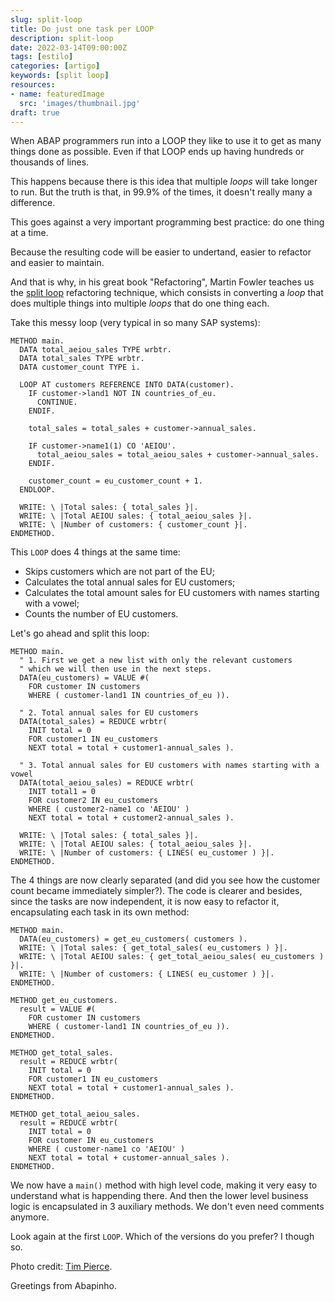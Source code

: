 ```yaml
---
slug: split-loop
title: Do just one task per LOOP
description: split-loop
date: 2022-03-14T09:00:00Z
tags: [estilo]
categories: [artigo]
keywords: [split loop]
resources:
- name: featuredImage
  src: 'images/thumbnail.jpg'
draft: true
---
```

When ABAP programmers run into a LOOP they like to use it to get as many things done as possible. Even if that LOOP ends up having hundreds or thousands of lines.
<!--more-->

This happens because there is this idea that multiple _loops_ will take longer to run. But the truth is that, in 99.9% of the times, it doesn't really many a difference.

This goes against a very important programming best practice: do one thing at a time.

Because the resulting code will be easier to undertand, easier to refactor and easier to maintain.

And that is why, in his great book "Refactoring", Martin Fowler teaches us the [split loop][1] refactoring technique, which consists in converting a _loop_ that does multiple things into multiple _loops_ that do one thing each.

Take this messy loop (very typical in so many SAP systems):

```ABAP
METHOD main.
  DATA total_aeiou_sales TYPE wrbtr.
  DATA total_sales TYPE wrbtr.
  DATA customer_count TYPE i.

  LOOP AT customers REFERENCE INTO DATA(customer).
    IF customer->land1 NOT IN countries_of_eu.
      CONTINUE.
    ENDIF.

    total_sales = total_sales + customer->annual_sales.

    IF customer->name1(1) CO 'AEIOU'.
      total_aeiou_sales = total_aeiou_sales + customer->annual_sales.
    ENDIF.

    customer_count = eu_customer_count + 1.
  ENDLOOP.

  WRITE: \ |Total sales: { total_sales }|.
  WRITE: \ |Total AEIOU sales: { total_aeiou_sales }|.
  WRITE: \ |Number of customers: { customer_count }|.
ENDMETHOD.
```

This `LOOP` does 4 things at the same time:

- Skips customers which are not part of the EU;
- Calculates the total annual sales for EU customers;
- Calculates the total amount sales for EU customers with names starting with a vowel;
- Counts the number of EU customers.

Let's go ahead and split this loop:

```ABAP
METHOD main.
  " 1. First we get a new list with only the relevant customers
  " which we will then use in the next steps.
  DATA(eu_customers) = VALUE #(
    FOR customer IN customers
    WHERE ( customer-land1 IN countries_of_eu )).

  " 2. Total annual sales for EU customers
  DATA(total_sales) = REDUCE wrbtr(
    INIT total = 0
    FOR customer1 IN eu_customers
    NEXT total = total + customer1-annual_sales ).

  " 3. Total annual sales for EU customers with names starting with a vowel
  DATA(total_aeiou_sales) = REDUCE wrbtr(
    INIT total1 = 0
    FOR customer2 IN eu_customers
    WHERE ( customer2-name1 co 'AEIOU' )
    NEXT total = total + customer2-annual_sales ).

  WRITE: \ |Total sales: { total_sales }|.
  WRITE: \ |Total AEIOU sales: { total_aeiou_sales }|.
  WRITE: \ |Number of customers: { LINES( eu_customer ) }|.
ENDMETHOD.
```

The 4 things are now clearly separated (and did you see how the customer count became immediately simpler?). The code is clearer and besides, since the tasks are now independent, it is now easy to refactor it, encapsulating each task in its own method:

```ABAP
METHOD main.
  DATA(eu_customers) = get_eu_customers( customers ).
  WRITE: \ |Total sales: { get_total_sales( eu_customers ) }|.
  WRITE: \ |Total AEIOU sales: { get_total_aeiou_sales( eu_customers ) }|.
  WRITE: \ |Number of customers: { LINES( eu_customer ) }|.
ENDMETHOD.

METHOD get_eu_customers.
  result = VALUE #(
    FOR customer IN customers
    WHERE ( customer-land1 IN countries_of_eu )).
ENDMETHOD.

METHOD get_total_sales.
  result = REDUCE wrbtr(
    INIT total = 0
    FOR customer1 IN eu_customers
    NEXT total = total + customer1-annual_sales ).
ENDMETHOD.

METHOD get_total_aeiou_sales.
  result = REDUCE wrbtr(
    INIT total = 0
    FOR customer IN eu_customers
    WHERE ( customer-name1 co 'AEIOU' )
    NEXT total = total + customer-annual_sales ).
ENDMETHOD.
```

We now have a `main()` method with high level code, making it very easy to understand what is happending there. And then the lower level business logic is encapsulated in 3 auxiliary methods. We don't even need comments anymore.

Look again at the first `LOOP`. Which of the versions do you prefer? I though so.

Photo credit: [Tim Pierce][2].

Greetings from Abapinho.

[1]: https://refactoring.com/catalog/splitLoop.html
[2]: https://www.flickr.com/photos/qwrrty/5877478960/
